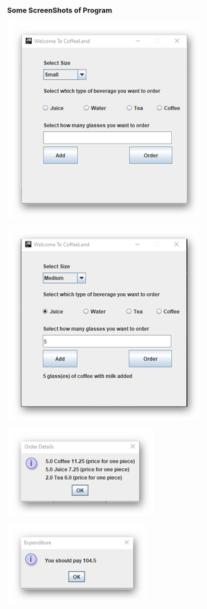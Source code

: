 ### Some ScreenShots of Program


<p>
    <img src="ScreenShots/1.png"  />
</p>


<p>
    <img src="ScreenShots/2.png" />
</p>


<p>
    <img src="ScreenShots/3.png" />
</p>


<p>
    <img src="ScreenShots/4.png" />
</p>




